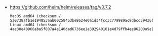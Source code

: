 - https://github.com/helm/helm/releases/tag/v3.7.2

  ```plain
  MacOS amd64 (checksum / 5a0738afb1e194853aab00258453be8624e0a1d34fcc3c779989ac8dbcd59436)
  Linux amd64 (checksum / 4ae30e48966aba5f807a4e140dad6736ee1a392940101e4d79ffb4ee86200a9e)
  ```
